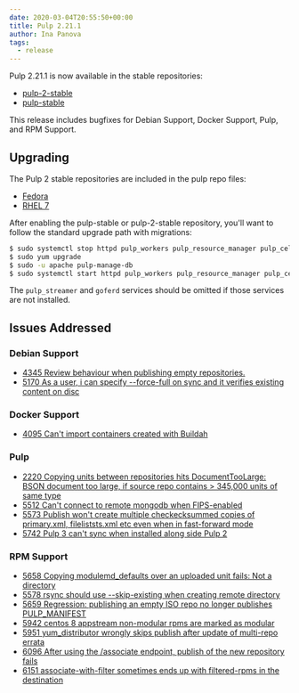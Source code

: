 ```yaml
---
date: 2020-03-04T20:55:50+00:00
title: Pulp 2.21.1
author: Ina Panova
tags:
  - release
---
```

<!-- more -->
Pulp 2.21.1 is now available in the stable repositories:

* [pulp-2-stable](https://repos.fedorapeople.org/pulp/pulp/stable/2/)
* [pulp-stable](https://repos.fedorapeople.org/pulp/pulp/stable/latest/)

This release includes bugfixes for Debian Support, Docker Support, Pulp, and RPM Support.

## Upgrading

The Pulp 2 stable repositories are included in the pulp repo files:

- [Fedora](https://repos.fedorapeople.org/repos/pulp/pulp/fedora-pulp.repo)
- [RHEL 7](https://repos.fedorapeople.org/repos/pulp/pulp/rhel-pulp.repo)

After enabling the pulp-stable or pulp-2-stable repository, you'll want to
follow the standard upgrade path with migrations:

```sh
$ sudo systemctl stop httpd pulp_workers pulp_resource_manager pulp_celerybeat pulp_streamer goferd
$ sudo yum upgrade
$ sudo -u apache pulp-manage-db
$ sudo systemctl start httpd pulp_workers pulp_resource_manager pulp_celerybeat pulp_streamer goferd
```

The `pulp_streamer` and `goferd` services should be omitted if those services are not installed.


## Issues Addressed

### Debian Support
- [4345	Review behaviour when publishing empty repositories.](https://pulp.plan.io/issues/4345)
- [5170	As a user, i can specify --force-full on sync and it verifies existing content on disc](https://pulp.plan.io/issues/5170)

### Docker Support
- [4095	Can't import containers created with Buildah](https://pulp.plan.io/issues/4095)

### Pulp
- [2220	Copying units between repositories hits DocumentTooLarge: BSON document too large, if source repo contains > 345,000 units of same type](https://pulp.plan.io/issues/2220)
- [5512	Can't connect to remote mongodb when FIPS-enabled](https://pulp.plan.io/issues/5512)
- [5573	Publish won't create multiple checkecksummed copies of primary.xml, fileliststs.xml etc even when in fast-forward mode](https://pulp.plan.io/issues/5573)
- [5742	Pulp 3 can't sync when installed along side Pulp 2](https://pulp.plan.io/issues/5742)

### RPM Support
- [5658	Copying modulemd_defaults over an uploaded unit fails: Not a directory](https://pulp.plan.io/issues/5658)
- [5578	rsync should use --skip-existing when creating remote directory](https://pulp.plan.io/issues/5578)
- [5659	Regression: publishing an empty ISO repo no longer publishes PULP_MANIFEST](https://pulp.plan.io/issues/5659)
- [5942	centos 8 appstream non-modular rpms are marked as modular](https://pulp.plan.io/issues/5942)
- [5951	yum_distributor wrongly skips publish after update of multi-repo errata](https://pulp.plan.io/issues/5951)
- [6096	After using the /associate endpoint, publish of the new repository fails](https://pulp.plan.io/issues/6096)
- [6151	associate-with-filter sometimes ends up with filtered-rpms in the destination](https://pulp.plan.io/issues/6151)
